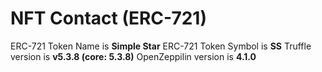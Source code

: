 # NFT Contact (ERC-721)

ERC-721 Token Name is **Simple Star**
ERC-721 Token Symbol is **SS**
Truffle version is **v5.3.8 (core: 5.3.8)**
OpenZeppilin version is **4.1.0**